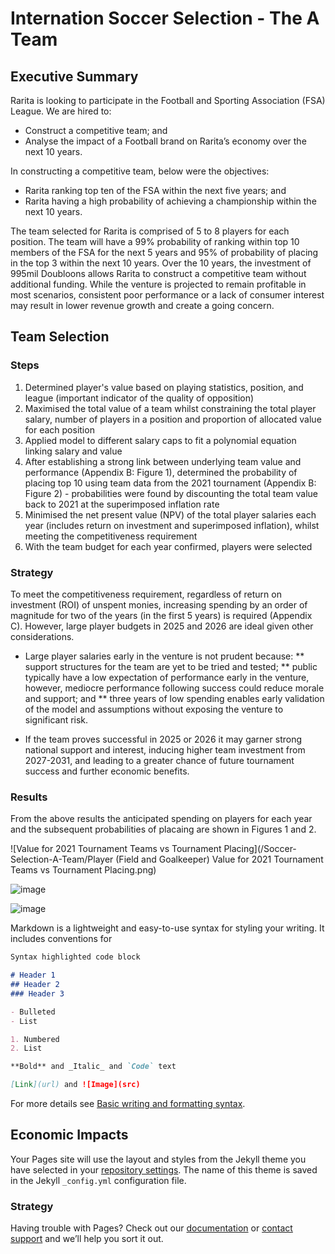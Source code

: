 # Internation Soccer Selection - The A Team

## Executive Summary

Rarita is looking to participate in the Football and Sporting Association (FSA) League. We are hired to:
*	Construct a competitive team; and
*	Analyse the impact of a Football brand on Rarita’s economy over the next 10 years.

In constructing a competitive team, below were the objectives:
*	Rarita ranking top ten of the FSA within the next five years; and
*	Rarita having a high probability of achieving a championship within the next 10 years.

The team selected for Rarita is comprised of 5 to 8 players for each position. The team will have a 99% probability of ranking within top 10 members of the FSA for the next 5 years and 95% of probability of placing in the top 3 within the next 10 years.
Over the 10 years, the investment of 995mil Doubloons allows Rarita to construct a competitive team without additional funding. While the venture is projected to remain profitable in most scenarios, consistent poor performance or a lack of consumer interest may result in lower revenue growth and create a going concern. 


## Team Selection

###	Steps
1.	Determined player's value based on playing statistics, position, and league (important indicator of the quality of opposition)
2.	Maximised the total value of a team whilst constraining the total player salary, number of players in a position and proportion of allocated value for each position
3.	Applied model to different salary caps to fit a polynomial equation linking salary and value
4.	After establishing a strong link between underlying team value and performance (Appendix B: Figure 1), determined the probability of placing top 10 using team data from the 2021 tournament (Appendix B: Figure 2) - probabilities were found by discounting the total team value back to 2021 at the superimposed inflation rate
5. Minimised the net present value (NPV) of the total player salaries each year (includes return on investment and superimposed inflation), whilst meeting the competitiveness requirement
6.	With the team budget for each year confirmed, players were selected

### Strategy

To meet the competitiveness requirement, regardless of return on investment (ROI) of unspent monies, increasing spending by an order of magnitude for two of the years (in the first 5 years) is required (Appendix C). However, large player budgets in 2025 and 2026 are ideal given other considerations. 

*	Large player salaries early in the venture is not prudent because:
**	support structures for the team are yet to be tried and tested;
**	public typically have a low expectation of performance early in the venture, however, mediocre performance following success could reduce morale and support; and
**	three years of low spending enables early validation of the model and assumptions without exposing the venture to significant risk.

*	If the team proves successful in 2025 or 2026 it may garner strong national support and interest, inducing higher team investment from 2027-2031, and leading to a greater chance of future tournament success and further economic benefits.

### Results 

From the above results the anticipated spending on players for each year and the subsequent probabilities of placaing are shown in Figures 1 and 2.

![Value for 2021 Tournament Teams vs Tournament Placing](/Soccer-Selection-A-Team/Player (Field and Goalkeeper) Value for 2021 Tournament Teams vs Tournament Placing.png)

![image](https://user-images.githubusercontent.com/103296443/162554195-dc78af20-d76d-489f-859b-3db8396472e9.png)

![image](https://user-images.githubusercontent.com/103296443/162554051-aff1b08b-9bd2-44af-8d5d-280a76768fa8.png)



Markdown is a lightweight and easy-to-use syntax for styling your writing. It includes conventions for

```markdown
Syntax highlighted code block

# Header 1
## Header 2
### Header 3

- Bulleted
- List

1. Numbered
2. List

**Bold** and _Italic_ and `Code` text

[Link](url) and ![Image](src)
```

For more details see [Basic writing and formatting syntax](https://docs.github.com/en/github/writing-on-github/getting-started-with-writing-and-formatting-on-github/basic-writing-and-formatting-syntax).

## Economic Impacts

Your Pages site will use the layout and styles from the Jekyll theme you have selected in your [repository settings](https://github.com/segz6478/Soccer-Selection-A-Team/settings/pages). The name of this theme is saved in the Jekyll `_config.yml` configuration file.

### Strategy

Having trouble with Pages? Check out our [documentation](https://docs.github.com/categories/github-pages-basics/) or [contact support](https://support.github.com/contact) and we’ll help you sort it out.
